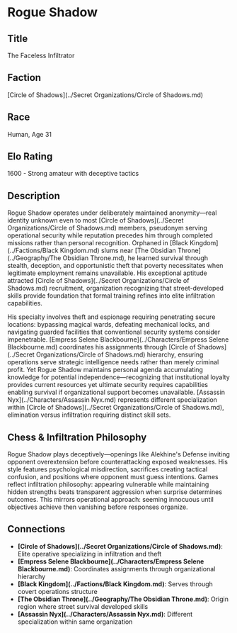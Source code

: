 <!-- Expanded by AI: 2025-10-13 -->

# Rogue Shadow

## Title
The Faceless Infiltrator

## Faction
[Circle of Shadows](../Secret Organizations/Circle of Shadows.md)

## Race
Human, Age 31

## Elo Rating
1600 - Strong amateur with deceptive tactics

## Description

Rogue Shadow operates under deliberately maintained anonymity—real identity unknown even to most [Circle of Shadows](../Secret Organizations/Circle of Shadows.md) members, pseudonym serving operational security while reputation precedes him through completed missions rather than personal recognition. Orphaned in [Black Kingdom](../Factions/Black Kingdom.md) slums near [The Obsidian Throne](../Geography/The Obsidian Throne.md), he learned survival through stealth, deception, and opportunistic theft that poverty necessitates when legitimate employment remains unavailable. His exceptional aptitude attracted [Circle of Shadows](../Secret Organizations/Circle of Shadows.md) recruitment, organization recognizing that street-developed skills provide foundation that formal training refines into elite infiltration capabilities.

His specialty involves theft and espionage requiring penetrating secure locations: bypassing magical wards, defeating mechanical locks, and navigating guarded facilities that conventional security systems consider impenetrable. [Empress Selene Blackbourne](../Characters/Empress Selene Blackbourne.md) coordinates his assignments through [Circle of Shadows](../Secret Organizations/Circle of Shadows.md) hierarchy, ensuring operations serve strategic intelligence needs rather than merely criminal profit. Yet Rogue Shadow maintains personal agenda accumulating knowledge for potential independence—recognizing that institutional loyalty provides current resources yet ultimate security requires capabilities enabling survival if organizational support becomes unavailable. [Assassin Nyx](../Characters/Assassin Nyx.md) represents different specialization within [Circle of Shadows](../Secret Organizations/Circle of Shadows.md), elimination versus infiltration requiring distinct skill sets.

## Chess & Infiltration Philosophy

Rogue Shadow plays deceptively—openings like Alekhine's Defense inviting opponent overextension before counterattacking exposed weaknesses. His style features psychological misdirection, sacrifices creating tactical confusion, and positions where opponent must guess intentions. Games reflect infiltration philosophy: appearing vulnerable while maintaining hidden strengths beats transparent aggression when surprise determines outcomes. This mirrors operational approach: seeming innocuous until objectives achieve then vanishing before responses organize.

## Connections

- **[Circle of Shadows](../Secret Organizations/Circle of Shadows.md)**: Elite operative specializing in infiltration and theft
- **[Empress Selene Blackbourne](../Characters/Empress Selene Blackbourne.md)**: Coordinates assignments through organizational hierarchy
- **[Black Kingdom](../Factions/Black Kingdom.md)**: Serves through covert operations structure
- **[The Obsidian Throne](../Geography/The Obsidian Throne.md)**: Origin region where street survival developed skills
- **[Assassin Nyx](../Characters/Assassin Nyx.md)**: Different specialization within same organization

